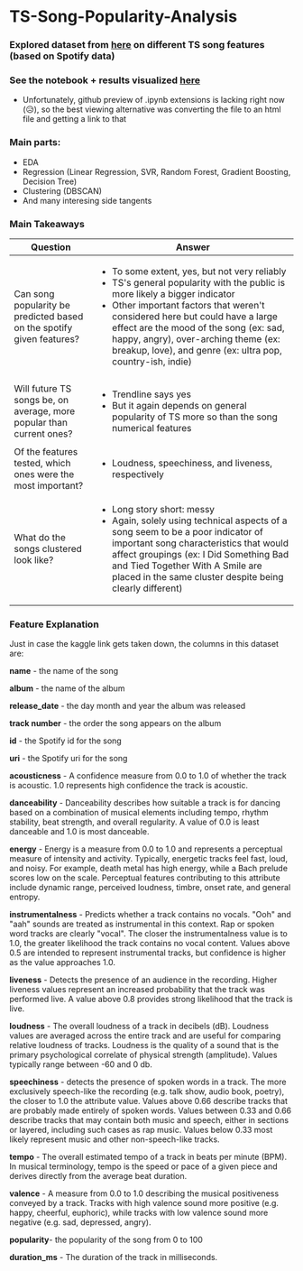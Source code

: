 # TS-Song-Popularity-Analysis

### Explored dataset from [here](https://www.kaggle.com/datasets/jarredpriester/taylor-swift-spotify-dataset?select=taylor_swift_spotify.csv) on different TS song features (based on Spotify data)

### See the notebook + results visualized [here](http://htmlpreview.github.io/?https://github.com/kitkatmia/TS-Song-Popularity-Analysis/blob/main/superior_preview.html)

- Unfortunately, github preview of .ipynb extensions is lacking right now (:disappointed_relieved:), so the best viewing alternative was converting the file to an html file and getting a link to that

### Main parts:

- EDA
- Regression (Linear Regression, SVR, Random Forest, Gradient Boosting, Decision Tree)
- Clustering (DBSCAN)
- And many interesing side tangents

### Main Takeaways

| Question                                                              | Answer                                                                                                                                                                                                                                                                                                                                                                            |
| --------------------------------------------------------------------- | --------------------------------------------------------------------------------------------------------------------------------------------------------------------------------------------------------------------------------------------------------------------------------------------------------------------------------------------------------------------------------- |
| Can song popularity be predicted based on the spotify given features? | <ul><li>To some extent, yes, but not very reliably</li><li>TS's general popularity with the public is more likely a bigger indicator</li><li>Other important factors that weren't considered here but could have a large effect are the mood of the song (ex: sad, happy, angry), over-arching theme (ex: breakup, love), and genre (ex: ultra pop, country-ish, indie)</li></ul> |
| Will future TS songs be, on average, more popular than current ones?  | <ul><li>Trendline says yes</li><li>But it again depends on general popularity of TS more so than the song numerical features</li></ul>                                                                                                                                                                                                                                            |
| Of the features tested, which ones were the most important?           | <ul><li>Loudness, speechiness, and liveness, respectively</li></ul>                                                                                                                                                                                                                                                                                                               |
| What do the songs clustered look like?                                | <ul><li>Long story short: messy</li><li>Again, solely using technical aspects of a song seem to be a poor indicator of important song characteristics that would affect groupings (ex: I Did Something Bad and Tied Together With A Smile are placed in the same cluster despite being clearly different)</li></ul>                                                               |

### Feature Explanation

Just in case the kaggle link gets taken down, the columns in this dataset are:

**name** - the name of the song

**album** - the name of the album

**release_date** - the day month and year the album was released

**track number** - the order the song appears on the album

**id** - the Spotify id for the song

**uri** - the Spotify uri for the song

**acousticness** - A confidence measure from 0.0 to 1.0 of whether the track is acoustic. 1.0 represents high confidence the track is acoustic.

**danceability** - Danceability describes how suitable a track is for dancing based on a combination of musical elements including tempo, rhythm stability, beat strength, and overall regularity. A value of 0.0 is least danceable and 1.0 is most danceable.

**energy** - Energy is a measure from 0.0 to 1.0 and represents a perceptual measure of intensity and activity. Typically, energetic tracks feel fast, loud, and noisy. For example, death metal has high energy, while a Bach prelude scores low on the scale. Perceptual features contributing to this attribute include dynamic range, perceived loudness, timbre, onset rate, and general entropy.

**instrumentalness** - Predicts whether a track contains no vocals. "Ooh" and "aah" sounds are treated as instrumental in this context. Rap or spoken word tracks are clearly "vocal". The closer the instrumentalness value is to 1.0, the greater likelihood the track contains no vocal content. Values above 0.5 are intended to represent instrumental tracks, but confidence is higher as the value approaches 1.0.

**liveness** - Detects the presence of an audience in the recording. Higher liveness values represent an increased probability that the track was performed live. A value above 0.8 provides strong likelihood that the track is live.

**loudness** - The overall loudness of a track in decibels (dB). Loudness values are averaged across the entire track and are useful for comparing relative loudness of tracks. Loudness is the quality of a sound that is the primary psychological correlate of physical strength (amplitude). Values typically range between -60 and 0 db.

**speechiness** - detects the presence of spoken words in a track. The more exclusively speech-like the recording (e.g. talk show, audio book, poetry), the closer to 1.0 the attribute value. Values above 0.66 describe tracks that are probably made entirely of spoken words. Values between 0.33 and 0.66 describe tracks that may contain both music and speech, either in sections or layered, including such cases as rap music. Values below 0.33 most likely represent music and other non-speech-like tracks.

**tempo** - The overall estimated tempo of a track in beats per minute (BPM). In musical terminology, tempo is the speed or pace of a given piece and derives directly from the average beat duration.

**valence** - A measure from 0.0 to 1.0 describing the musical positiveness conveyed by a track. Tracks with high valence sound more positive (e.g. happy, cheerful, euphoric), while tracks with low valence sound more negative (e.g. sad, depressed, angry).

**popularity**- the popularity of the song from 0 to 100

**duration_ms** - The duration of the track in milliseconds.

